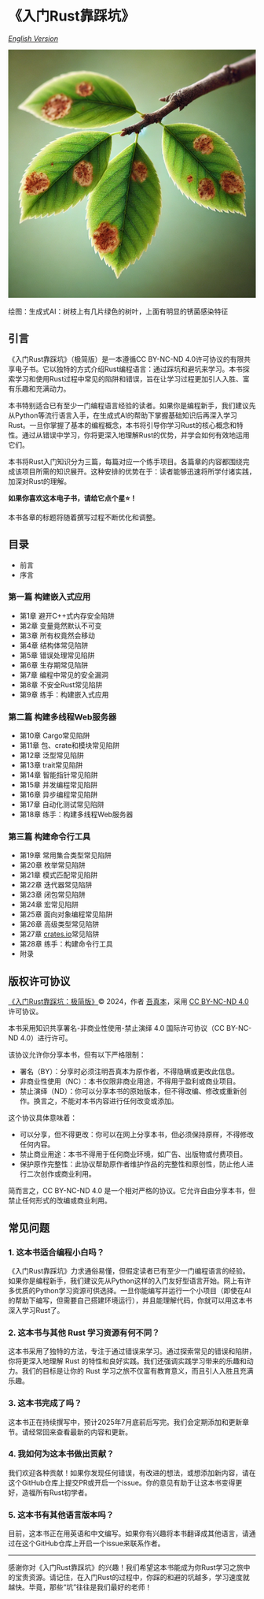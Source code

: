 # 《入门Rust靠踩坑》
[*English Version*](README.md)

![image-cover.webp](image-cover.webp)

绘图：生成式AI：树枝上有几片绿色的树叶，上面有明显的锈菌感染特征

## 引言

《入门Rust靠踩坑》（极简版）是一本遵循CC BY-NC-ND 4.0许可协议的有限共享电子书。它以独特的方式介绍Rust编程语言：通过踩坑和避坑来学习。本书探索学习和使用Rust过程中常见的陷阱和错误，旨在让学习过程更加引人入胜、富有乐趣和充满动力。

本书特别适合已有至少一门编程语言经验的读者。如果你是编程新手，我们建议先从Python等流行语言入手，在生成式AI的帮助下掌握基础知识后再深入学习Rust。一旦你掌握了基本的编程概念，本书将引导你学习Rust的核心概念和特性。通过从错误中学习，你将更深入地理解Rust的优势，并学会如何有效地运用它们。

本书将Rust入门知识分为三篇，每篇对应一个练手项目。各篇章的内容都围绕完成该项目所需的知识展开。这种安排的优势在于：读者能够迅速将所学付诸实践，加深对Rust的理解。

**如果你喜欢这本电子书，请给它点个星⭐️！**

本书各章的标题将随着撰写过程不断优化和调整。

## 目录

- 前言
- 序言

### 第一篇 构建嵌入式应用

- 第1章 避开C++式内存安全陷阱
- 第2章 变量竟然默认不可变
- 第3章 所有权竟然会移动
- 第4章 结构体常见陷阱
- 第5章 错误处理常见陷阱
- 第6章 生存期常见陷阱
- 第7章 编程中常见的安全漏洞
- 第8章 不安全Rust常见陷阱
- 第9章 练手：构建嵌入式应用

### 第二篇 构建多线程Web服务器

- 第10章 Cargo常见陷阱
- 第11章 包、crate和模块常见陷阱
- 第12章 泛型常见陷阱
- 第13章 trait常见陷阱
- 第14章 智能指针常见陷阱
- 第15章 并发编程常见陷阱
- 第16章 异步编程常见陷阱
- 第17章 自动化测试常见陷阱
- 第18章 练手：构建多线程Web服务器

### 第三篇 构建命令行工具

- 第19章 常用集合类型常见陷阱
- 第20章 枚举常见陷阱
- 第21章 模式匹配常见陷阱
- 第22章 迭代器常见陷阱
- 第23章 闭包常见陷阱
- 第24章 宏常见陷阱
- 第25章 面向对象编程常见陷阱
- 第26章 高级类型常见陷阱
- 第27章 [crates.io](http://crates.io/)常见陷阱
- 第28章 练手：构建命令行工具
- 附录

## 版权许可协议

[《入门Rust靠踩坑：极简版》](https://github.com/wubin28/learn_rust_by_mistakes_no_frills)© 2024，作者 [吾真本](https://github.com/wubin28)，采用 [CC BY-NC-ND 4.0](https://creativecommons.org/licenses/by-nc-nd/4.0/?ref=chooser-v1) 许可协议。

本书采用知识共享署名-非商业性使用-禁止演绎 4.0 国际许可协议（CC BY-NC-ND 4.0）进行许可。

该协议允许你分享本书，但有以下严格限制：

- 署名（BY）：分享时必须注明吾真本为原作者，不得隐瞒或更改此信息。
- 非商业性使用（NC）：本书仅限非商业用途，不得用于盈利或商业项目。
- 禁止演绎（ND）：你可以分享本书的原始版本，但不得改编、修改或重新创作。换言之，不能对本书内容进行任何改变或添加。

这个协议具体意味着：

- 可以分享，但不得更改：你可以在网上分享本书，但必须保持原样，不得修改任何内容。
- 禁止商业用途：本书不得用于任何商业环境，如广告、出版物或付费项目。
- 保护原作完整性：此协议帮助原作者维护作品的完整性和原创性，防止他人进行二次创作或商业利用。

简而言之，CC BY-NC-ND 4.0 是一个相对严格的协议。它允许自由分享本书，但禁止任何形式的改编或商业利用。

## 常见问题

### 1. 这本书适合编程小白吗？

《入门Rust靠踩坑》力求通俗易懂，但假定读者已有至少一门编程语言的经验。如果你是编程新手，我们建议先从Python这样的入门友好型语言开始。网上有许多优质的Python学习资源可供选择。一旦你能编写并运行一个小项目（即使在AI的帮助下编写，但需要自己搭建环境运行），并且能理解代码，你就可以用这本书深入学习Rust了。

### 2. 这本书与其他 Rust 学习资源有何不同？

这本书采用了独特的方法，专注于通过错误来学习。通过探索常见的错误和陷阱，你将更深入地理解 Rust 的特性和良好实践。我们还强调实践学习带来的乐趣和动力。我们的目标是让你的 Rust 学习之旅不仅富有教育意义，而且引人入胜且充满乐趣。

### 3. 这本书完成了吗？

这本书正在持续撰写中，预计2025年7月底前后写完。我们会定期添加和更新章节。请经常回来查看最新的内容和更新。

### 4. 我如何为这本书做出贡献？

我们欢迎各种贡献！如果你发现任何错误，有改进的想法，或想添加新内容，请在这个GitHub仓库上提交PR或开启一个issue。你的意见有助于让这本书变得更好，造福所有Rust初学者。

### 5. 这本书有其他语言版本吗？

目前，这本书正在用英语和中文编写。如果你有兴趣将本书翻译成其他语言，请通过在这个GitHub仓库上开启一个issue来联系作者。

---

感谢你对《入门Rust靠踩坑》的兴趣！我们希望这本书能成为你Rust学习之旅中的宝贵资源。请记住，在入门Rust的过程中，你踩的和避的坑越多，学习速度就越快。毕竟，那些“坑”往往是我们最好的老师！